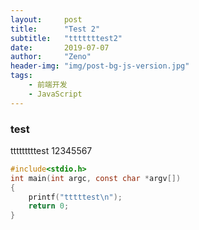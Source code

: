 ```yaml
---
layout:		post
title:      "Test 2"
subtitle:   "tttttttest2"
date:       2019-07-07
author:     "Zeno"
header-img: "img/post-bg-js-version.jpg"
tags:
    - 前端开发
    - JavaScript
---
```


### test
tttttttttest
12345567
```c
#include<stdio.h>
int main(int argc, const char *argv[])
{
	printf("tttttest\n");	
	return 0;
}
```

